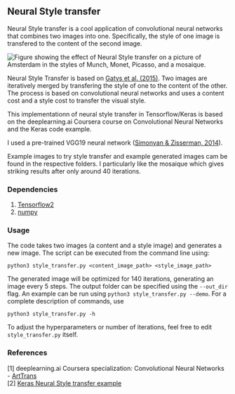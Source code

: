 ## Neural Style transfer

Neural Style transfer is a cool application of convolutional neural networks that combines two images into one.
Specifically, the style of one image is transfered to the content of the second image.

![Figure showing the effect of Neural Style transfer on a picture of Amsterdam in the styles of Munch, Monet, Picasso, and a mosaique.](demo.png)

Neural Style Transfer is based on [Gatys et al. (2015)](https://arxiv.org/abs/1508.06576).
Two images are iteratively merged by transfering the style of one to the content of the other.
The process is based on convolutional neural networks and uses a content cost and a style cost to transfer the visual style.

This implementationn of neural style transfer in Tensorflow/Keras is based on the deeplearning.ai
Coursera course on Convolutional Neural Networks and the Keras code example.

I used a pre-trained VGG19 neural network ([Simonyan & Zisserman, 2014](https://arxiv.org/abs/1409.1556)).

Example images to try style transfer and example generated images cam be found in the respective folders.
I particularly like the mosaique which gives striking results after only around 40 iterations.

### Dependencies

1. [Tensorflow2](https://www.tensorflow.org)
2. [numpy](https://numpy.org)

### Usage

The code takes two images (a content and a style image) and generates a new image.
The script can be executed from the command line using:

```
python3 style_transfer.py <content_image_path> <style_image_path>
```

The generated image will be optimized for 140 iterations, generating an image every 5 steps.
The output folder can be specified using the `--out_dir` flag.
An example can be run using `python3 style_transfer.py --demo`.
For a complete description of commands, use

```
python3 style_transfer.py -h
```

To adjust the hyperparameters or number of iterations, feel free to edit `style_transfer.py` itself.

### References

[1] deeplearning.ai Coursera specialization: Convolutional Neural Networks -
[ArtTrans](https://github.com/JudasDie/deeplearning.ai/tree/master/Convolutional%20Neural%20Networks/week4/ArtTrans) \
[2] [Keras Neural Style transfer example](https://keras.io/examples/generative/neural_style_transfer/)
